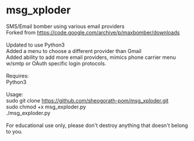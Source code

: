 # msg_xploder
SMS/Email bomber using various email providers<br>
Forked from https://code.google.com/archive/p/maxbomber/downloads<br>
<br>
Updated to use Python3<br>
Added a menu to choose a different provider than Gmail<br>
Added ability to add more email providers, mimics phone carrier menu w/smtp or OAuth specific login protocols.<br>
<br>
Requires:<br> 
  Python3<br>
<br>
Usage:<br>
  sudo git clone https://github.com/sheogorath-pom/msg_xploder.git<br>
  sudo chmod +x msg_exploder.py<br>
  ./msg_exploder.py<br>
 <br>
For educational use only, please don't destroy anything that doesn't belong to you.
